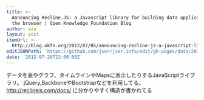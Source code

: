 ```yaml
---
title: >-
  Announcing Recline.JS: a Javascript library for building data applications in
  the browser | Open Knowledge Foundation Blog
author: azu
layout: post
itemUrl: >-
  http://blog.okfn.org/2012/07/05/announcing-recline-js-a-javascript-library-for-building-data-applications-in-the-browser/
editJSONPath: 'https://github.com/jser/jser.info/edit/gh-pages/data/2012/07/index.json'
date: '2012-07-26T23:00:00Z'
---
```

データを表やグラフ、タイムラインやMapsに表示したりするJavaScriptライブラリ。
jQuery,BackboneやBootstrapなどを利用してる。
http://reclinejs.com/docs/ に分かりやすく構造が書かれてる
